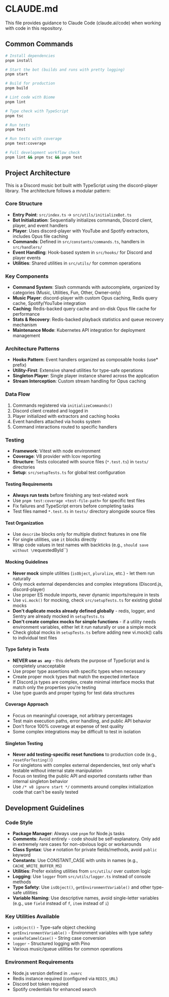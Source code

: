 # CLAUDE.md

This file provides guidance to Claude Code (claude.ai/code) when working with code in this repository.

## Common Commands

```bash
# Install dependencies
pnpm install

# Start the bot (builds and runs with pretty logging)
pnpm start

# Build for production
pnpm build

# Lint code with Biome
pnpm lint

# Type check with TypeScript
pnpm tsc

# Run tests
pnpm test

# Run tests with coverage
pnpm test:coverage

# Full development workflow check
pnpm lint && pnpm tsc && pnpm test
```

## Project Architecture

This is a Discord music bot built with TypeScript using the discord-player library. The architecture follows a modular pattern:

### Core Structure

- **Entry Point**: `src/index.ts` → `src/utils/initializeBot.ts`
- **Bot Initialization**: Sequentially initializes commands, Discord client, player, and event handlers
- **Player**: Uses discord-player with YouTube and Spotify extractors, includes Opus file caching
- **Commands**: Defined in `src/constants/commands.ts`, handlers in `src/handlers/`
- **Event Handling**: Hook-based system in `src/hooks/` for Discord and player events
- **Utilities**: Shared utilities in `src/utils/` for common operations

### Key Components

- **Command System**: Slash commands with autocomplete, organized by categories (Music, Utilities, Fun, Other, Owner-only)
- **Music Player**: discord-player with custom Opus caching, Redis query cache, Spotify/YouTube integration
- **Caching**: Redis-backed query cache and on-disk Opus file cache for performance
- **Stats & Recovery**: Redis-backed playback statistics and queue recovery mechanism
- **Maintenance Mode**: Kubernetes API integration for deployment management

### Architecture Patterns

- **Hooks Pattern**: Event handlers organized as composable hooks (use* prefix)
- **Utility-First**: Extensive shared utilities for type-safe operations
- **Singleton Player**: Single player instance shared across the application
- **Stream Interception**: Custom stream handling for Opus caching

### Data Flow

1. Commands registered via `initializeCommands()` 
2. Discord client created and logged in
3. Player initialized with extractors and caching hooks
4. Event handlers attached via hooks system
5. Command interactions routed to specific handlers

### Testing

- **Framework**: Vitest with node environment
- **Coverage**: V8 provider with lcov reporting
- **Structure**: Tests colocated with source files (`*.test.ts`) in `tests/` directories
- **Setup**: `src/setupTests.ts` for global test configuration

#### Testing Requirements

- **Always run tests** before finishing any test-related work
- Use `pnpm test:coverage <test-file-path>` for specific test files
- Fix failures and TypeScript errors before completing tasks
- Test files named `*.test.ts` in `tests/` directory alongside source files

#### Test Organization

- Use `describe` blocks only for multiple distinct features in one file
- For single utilities, use `it` blocks directly
- Wrap code values in test names with backticks (e.g., `should save without \`requestedById\``)

#### Mocking Guidelines

- **Never mock** simple utilities (`isObject`, `pluralize`, etc.) - let them run naturally
- Only mock external dependencies and complex integrations (Discord.js, discord-player)
- Use proper ES module imports, never dynamic imports/require in tests
- Use `vi.mock()` for mocking, check `src/setupTests.ts` for existing global mocks
- **Don't duplicate mocks already defined globally** - redis, logger, and Sentry are already mocked in `setupTests.ts`
- **Don't create complex mocks for simple functions** - if a utility needs environment variables, either let it run naturally or use a simple mock
- Check global mocks in `setupTests.ts` before adding new vi.mock() calls to individual test files

#### Type Safety in Tests

- **NEVER use `as any`** - this defeats the purpose of TypeScript and is completely unacceptable
- Use proper type assertions with specific types when necessary
- Create proper mock types that match the expected interface
- If Discord.js types are complex, create minimal interface mocks that match only the properties you're testing
- Use type guards and proper typing for test data structures

#### Coverage Approach

- Focus on meaningful coverage, not arbitrary percentages
- Test main execution paths, error handling, and public API behavior
- Don't force 100% coverage at expense of test quality
- Some complex integrations may be difficult to test in isolation

#### Singleton Testing

- **Never add testing-specific reset functions** to production code (e.g., `resetForTesting()`)
- For singletons with complex external dependencies, test only what's testable without internal state manipulation
- Focus on testing the public API and exported constants rather than internal singleton behavior
- Use `/* v8 ignore start */` comments around complex initialization code that can't be easily tested

## Development Guidelines

### Code Style

- **Package Manager**: Always use `pnpm` for Node.js tasks
- **Comments**: Avoid entirely - code should be self-explanatory. Only add in extremely rare cases for non-obvious logic or workarounds
- **Class Syntax**: Use `#` notation for private fields/methods, avoid `public` keyword
- **Constants**: Use CONSTANT_CASE with units in names (e.g., `CACHE_WRITE_BUFFER_MS`)
- **Utilities**: Prefer existing utilities from `src/utils/` over custom logic
- **Logging**: Use `logger` from `src/utils/logger.ts` instead of console methods
- **Type Safety**: Use `isObject()`, `getEnvironmentVariable()` and other type-safe utilities
- **Variable Naming**: Use descriptive names, avoid single-letter variables (e.g., use `field` instead of `f`, `item` instead of `i`)

### Key Utilities Available

- `isObject()` - Type-safe object checking
- `getEnvironmentVariable()` - Environment variables with type safety  
- `snakeToCamelCase()` - String case conversion
- `logger` - Structured logging with Pino
- Various music/queue utilities for common operations

### Environment Requirements

- Node.js version defined in `.nvmrc`
- Redis instance required (configured via `REDIS_URL`)
- Discord bot token required
- Spotify credentials for enhanced search
